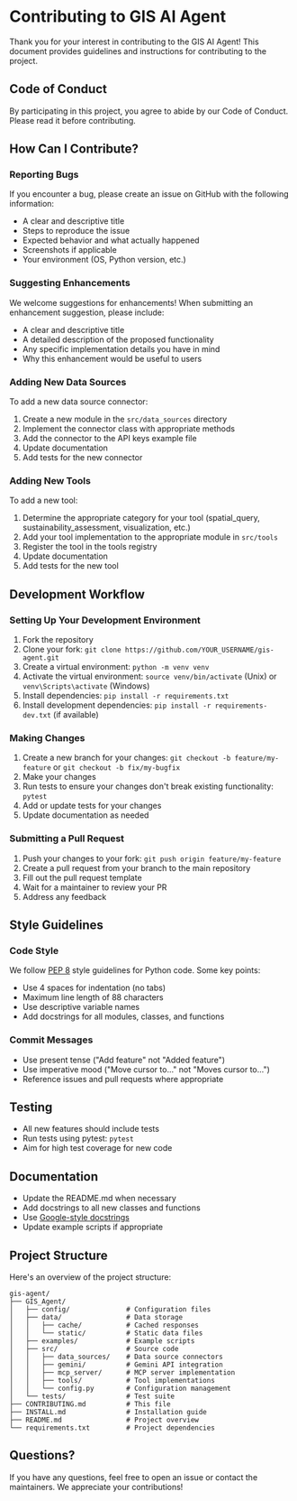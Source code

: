 # Contributing to GIS AI Agent

Thank you for your interest in contributing to the GIS AI Agent! This document provides guidelines and instructions for contributing to the project.

## Code of Conduct

By participating in this project, you agree to abide by our Code of Conduct. Please read it before contributing.

## How Can I Contribute?

### Reporting Bugs

If you encounter a bug, please create an issue on GitHub with the following information:

- A clear and descriptive title
- Steps to reproduce the issue
- Expected behavior and what actually happened
- Screenshots if applicable
- Your environment (OS, Python version, etc.)

### Suggesting Enhancements

We welcome suggestions for enhancements! When submitting an enhancement suggestion, please include:

- A clear and descriptive title
- A detailed description of the proposed functionality
- Any specific implementation details you have in mind
- Why this enhancement would be useful to users

### Adding New Data Sources

To add a new data source connector:

1. Create a new module in the `src/data_sources` directory
2. Implement the connector class with appropriate methods
3. Add the connector to the API keys example file
4. Update documentation
5. Add tests for the new connector

### Adding New Tools

To add a new tool:

1. Determine the appropriate category for your tool (spatial_query, sustainability_assessment, visualization, etc.)
2. Add your tool implementation to the appropriate module in `src/tools`
3. Register the tool in the tools registry
4. Update documentation
5. Add tests for the new tool

## Development Workflow

### Setting Up Your Development Environment

1. Fork the repository
2. Clone your fork: `git clone https://github.com/YOUR_USERNAME/gis-agent.git`
3. Create a virtual environment: `python -m venv venv`
4. Activate the virtual environment: `source venv/bin/activate` (Unix) or `venv\Scripts\activate` (Windows)
5. Install dependencies: `pip install -r requirements.txt`
6. Install development dependencies: `pip install -r requirements-dev.txt` (if available)

### Making Changes

1. Create a new branch for your changes: `git checkout -b feature/my-feature` or `git checkout -b fix/my-bugfix`
2. Make your changes
3. Run tests to ensure your changes don't break existing functionality: `pytest`
4. Add or update tests for your changes
5. Update documentation as needed

### Submitting a Pull Request

1. Push your changes to your fork: `git push origin feature/my-feature`
2. Create a pull request from your branch to the main repository
3. Fill out the pull request template
4. Wait for a maintainer to review your PR
5. Address any feedback

## Style Guidelines

### Code Style

We follow [PEP 8](https://www.python.org/dev/peps/pep-0008/) style guidelines for Python code. Some key points:

- Use 4 spaces for indentation (no tabs)
- Maximum line length of 88 characters
- Use descriptive variable names
- Add docstrings for all modules, classes, and functions

### Commit Messages

- Use present tense ("Add feature" not "Added feature")
- Use imperative mood ("Move cursor to..." not "Moves cursor to...")
- Reference issues and pull requests where appropriate

## Testing

- All new features should include tests
- Run tests using pytest: `pytest`
- Aim for high test coverage for new code

## Documentation

- Update the README.md when necessary
- Add docstrings to all new classes and functions
- Use [Google-style docstrings](https://google.github.io/styleguide/pyguide.html#38-comments-and-docstrings)
- Update example scripts if appropriate

## Project Structure

Here's an overview of the project structure:

```
gis-agent/
├── GIS_Agent/
│   ├── config/              # Configuration files
│   ├── data/                # Data storage
│   │   ├── cache/           # Cached responses
│   │   └── static/          # Static data files
│   ├── examples/            # Example scripts
│   ├── src/                 # Source code
│   │   ├── data_sources/    # Data source connectors
│   │   ├── gemini/          # Gemini API integration
│   │   ├── mcp_server/      # MCP server implementation
│   │   ├── tools/           # Tool implementations
│   │   └── config.py        # Configuration management
│   └── tests/               # Test suite
├── CONTRIBUTING.md          # This file
├── INSTALL.md               # Installation guide
├── README.md                # Project overview
└── requirements.txt         # Project dependencies
```

## Questions?

If you have any questions, feel free to open an issue or contact the maintainers. We appreciate your contributions! 